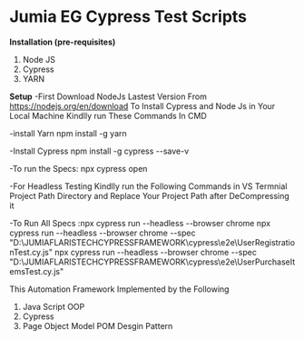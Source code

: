 # Jumia EG Cypress Test Scripts

**Installation (pre-requisites)**
1. Node JS 
2. Cypress 
3. YARN


**Setup** 
-First Download NodeJs Lastest Version From https://nodejs.org/en/download
To Install Cypress and Node Js in Your Local Machine Kindlly run These Commands In CMD

-install Yarn 
npm install -g yarn

-Install Cypress 
npm install -g cypress --save-v


-To run the Specs: npx cypress open 

-For Headless Testing Kindlly run the Following Commands in  VS Termnial Project Path Directory  and Replace Your Project Path after DeCompressing it

-To Run All Specs :npx cypress run --headless --browser chrome
   npx cypress run --headless --browser chrome --spec "D:\JUMIAFLARISTECHCYPRESSFRAMEWORK\cypress\e2e\UserRegistrationTest.cy.js"
   npx cypress run --headless --browser chrome --spec "D:\JUMIAFLARISTECHCYPRESSFRAMEWORK\cypress\e2e\UserPurchaseItemsTest.cy.js"



This Automation Framework Implemented by the Following 

1. Java Script OOP
3. Cypress
6. Page Object Model POM Desgin Pattern





